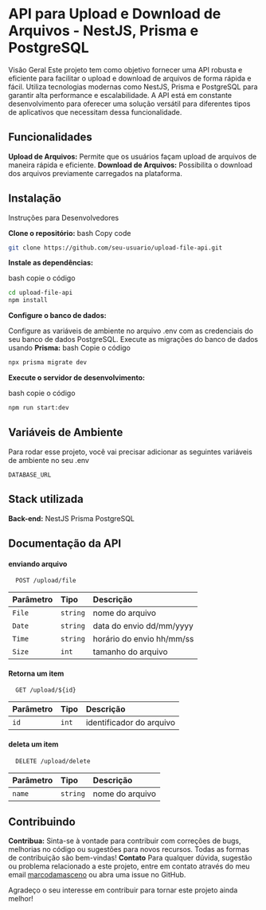 
# API para Upload e Download de Arquivos - NestJS, Prisma e PostgreSQL

Visão Geral
Este projeto tem como objetivo fornecer uma API robusta e eficiente para facilitar o upload e download de arquivos de forma rápida e fácil. Utiliza tecnologias modernas como NestJS, Prisma e PostgreSQL para garantir alta performance e escalabilidade. A API está em constante desenvolvimento para oferecer uma solução versátil para diferentes tipos de aplicativos que necessitam dessa funcionalidade.


## Funcionalidades

**Upload de Arquivos:**  Permite que os usuários façam upload de arquivos de maneira rápida e eficiente.
**Download de Arquivos:**  Possibilita o download dos arquivos previamente carregados na plataforma.


## Instalação

Instruções para Desenvolvedores

**Clone o repositório:**
bash
Copy code
``` bash
git clone https://github.com/seu-usuario/upload-file-api.git
```
**Instale as dependências:**

bash
copie o código

``` bash
cd upload-file-api
npm install
```
**Configure o banco de dados:**

Configure as variáveis de ambiente no arquivo .env com as credenciais do seu banco de dados PostgreSQL.
Execute as migrações do banco de dados usando 
**Prisma:**
bash
Copie o código

```bash
npx prisma migrate dev
```
**Execute o servidor de desenvolvimento:**

bash
copie o código 
```bash
npm run start:dev
```
## Variáveis de Ambiente

Para rodar esse projeto, você vai precisar adicionar as seguintes variáveis de ambiente no seu .env


`DATABASE_URL`


## Stack utilizada

**Back-end:** NestJS
Prisma
PostgreSQL


## Documentação da API

#### enviando arquivo

```http
  POST /upload/file
```

| Parâmetro   | Tipo       | Descrição                           |
| :---------- | :--------- | :---------------------------------- |
| `File` | `string` | nome do arquivo |
| `Date` | `string` | data do envio dd/mm/yyyy |
| `Time` | `string` | horário do envio hh/mm/ss |
| `Size` | `int` | tamanho do arquivo |

#### Retorna um item

```http
  GET /upload/${id}
```

| Parâmetro   | Tipo       | Descrição                                   |
| :---------- | :--------- | :------------------------------------------ |
| `id`      | `int` | identificador do arquivo |

#### deleta um item

```http
  DELETE /upload/delete
```

| Parâmetro   | Tipo       | Descrição                                   |
| :---------- | :--------- | :------------------------------------------ |
| `name`      | `string` | nome do arquivo |


## Contribuindo

**Contribua:** Sinta-se à vontade para contribuir com correções de bugs, melhorias no código ou sugestões para novos recursos. Todas as formas de contribuição são bem-vindas!
**Contato**
Para qualquer dúvida, sugestão ou problema relacionado a este projeto, entre em contato através do meu email 
[marcodamasceno](mailto:marcodamasceno0101@outlook.com)
 ou abra uma issue no GitHub.

Agradeço o seu interesse em contribuir para tornar este projeto ainda melhor!